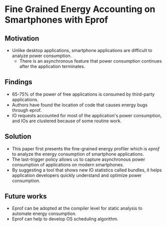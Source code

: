 # Fine Grained Energy Accounting on Smartphones with Eprof

## Motivation

* Unlike desktop applications, smartphone applications are difficult to analyze power consumption.
  * There is an asynchronous feature that power consumption continues after the application terminates.

## Findings

* 65-75% of the power of free applications is consumed by third-party applications.
* Authors have found the location of code that causes energy bugs through eprof.
* IO requests accounted for most of the application's power consumption, and IOs are clustered because of some routine work.

## Solution

* This paper first presents the fine-grained energy profiler which is *eprof* to analyze the energy consumption of smartphone applications.
* The last-trigger policy allows us to capture asynchronous power consumption of applications on modern smartphones.
* By suggesting a tool that shows new IO statistics called bundles, it helps application developers quickly understand and optimize power consumption.

## Future works

* Eprof can be adopted at the compiler level for static analysis to automate energy consumption.
* Eprof can help to develop OS scheduling algorithm.